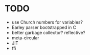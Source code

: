 TODO
====

* use Church numbers for variables?
* Earley parser bootstrapped in C
* better garbage collector? reflective?
* meta-circular
* JIT
* ffi
